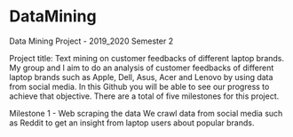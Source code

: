 # DataMining
Data Mining Project - 2019_2020 Semester 2

Project title: Text mining on customer feedbacks of different laptop brands.
My group and I aim to do an analysis of customer feedbacks of different laptop brands such as Apple, Dell, Asus, Acer and Lenovo by using data from social media. In this Github you will be able to see our progress to achieve that objective. There are a total of five milestones for this project.

Milestone 1 - Web scraping the data
We crawl data from social media such as Reddit to get an insight from laptop users about popular brands.
